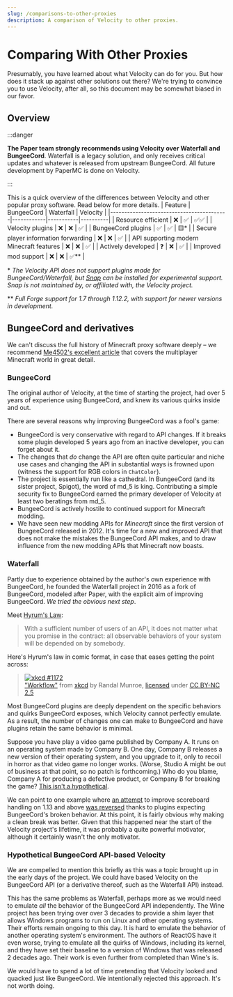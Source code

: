 ```yaml
---
slug: /comparisons-to-other-proxies
description: A comparison of Velocity to other proxies.
---
```


# Comparing With Other Proxies

Presumably, you have learned about what Velocity can do for you. But how does it stack up against
other solutions out there? We're trying to convince you to use Velocity, after all, so this document
may be somewhat biased in our favor.

## Overview

:::danger

**The Paper team strongly recommends using Velocity over Waterfall and BungeeCord**. Waterfall is a legacy solution,
and only receives critical updates and whatever is released from upstream BungeeCord. All future
development by PaperMC is done on Velocity.

:::

This is a quick overview of the differences between Velocity and other popular proxy software. Read below for more details.
| Feature                                  | BungeeCord | Waterfall | Velocity |
|------------------------------------------|------------|-----------|----------|
| Resource efficient                       | ❌         | ✅        | ✅✅     |
| Velocity plugins                         | ❌         | ❌        | ✅       |
| BungeeCord plugins                       | ✅         | ✅        | 🟨*      |
| Secure player information forwarding     | ❌         | ❌        | ✅       |
| API supporting modern Minecraft features | ❌         | ❌        | ✅       |
| Actively developed                       | ❓         | ❌        | ✅       |
| Improved mod support                     | ❌         | ❌        | ✅*\*    |

\* _The Velocity API does not support plugins made for BungeeCord/Waterfall, but [Snap](https://hangar.papermc.io/Phoenix616/Snap) can be installed for experimental support.
 Snap is not maintained by, or affiliated with, the Velocity project._

\** _Full Forge support for 1.7 through 1.12.2, with support for newer versions in development._

## BungeeCord and derivatives

We can't discuss the full history of Minecraft proxy software deeply – we recommend
[Me4502's excellent article](https://madelinemiller.dev/blog/decade-of-minecraft-multiplayer/) that
covers the multiplayer Minecraft world in great detail.

### BungeeCord

The original author of Velocity, at the time of starting the project, had over 5 years of experience
using BungeeCord, and knew its various quirks inside and out.

There are several reasons why improving BungeeCord was a fool's game:

- BungeeCord is very conservative with regard to API changes. If it breaks some plugin developed 5
  years ago from an inactive developer, you can forget about it.
- The changes that _do_ change the API are often quite particular and niche use cases and changing
  the API in substantial ways is frowned upon (witness the support for RGB colors in `ChatColor`).
- The project is essentially run like a cathedral. In BungeeCord (and its sister project, Spigot),
  the word of md_5 is king. Contributing a simple security fix to BungeeCord earned the primary
  developer of Velocity at least two beratings from md_5.
- BungeeCord is actively hostile to continued support for Minecraft modding.
- We have seen new modding APIs for _Minecraft_ since the first version of BungeeCord released
  in 2012. It's time for a new and improved API that does not make the mistakes the BungeeCord API
  makes, and to draw influence from the new modding APIs that Minecraft now boasts.

### Waterfall

Partly due to experience obtained by the author's own experience with BungeeCord, he founded the
Waterfall project in 2016 as a fork of BungeeCord, modeled after Paper, with the explicit aim of
improving BungeeCord. _We tried the obvious next step_.

Meet [Hyrum's Law](https://www.hyrumslaw.com/):

> With a sufficient number of users of an API, it does not matter what you promise in the contract:
> all observable behaviors of your system will be depended on by somebody.

Here's Hyrum's law in comic format, in case that eases getting the point across:

> [![xkcd #1172](https://imgs.xkcd.com/comics/workflow.png)](https://xkcd.com/1172/)  
> ["Workflow"](https://xkcd.com/1172/) from [xkcd](https://xkcd.com/) by Randal Munroe,
> [licensed](https://xkcd.com/license.html) under
> [CC BY-NC 2.5](https://creativecommons.org/licenses/by-nc/2.5/)

Most BungeeCord plugins are deeply dependent on the specific behaviors and quirks BungeeCord
exposes, which Velocity cannot perfectly emulate. As a result, the number of changes one can make
to BungeeCord and have plugins retain the same behavior is minimal.

Suppose you have play a video game published by Company A. It runs on an operating system made by Company B.
One day, Company B releases a new version of their operating system, and you upgrade to it, only to recoil
in horror as that video game no longer works. (Worse, Studio A might be out of business at that point, so
no patch is forthcoming.) Who do you blame, Company A for producing a defective product, or Company B for
breaking the game? [This isn't a hypothetical](https://devblogs.microsoft.com/oldnewthing/20110131-00/?p=11633).

We can point to one example where
[an attempt](https://github.com/PaperMC/Waterfall/commit/c8eb6aec7bac82fd309fa6d6113b8a0418317b01)
to improve scoreboard handling on 1.13 and above
[was reversed](https://github.com/PaperMC/Waterfall/issues/255) thanks to plugins expecting
BungeeCord's broken behavior. At this point, it is fairly obvious why making a clean break was
better. Given that this happened near the start of the Velocity project's lifetime, it was probably
a quite powerful motivator, although it certainly wasn't the only motivator.

### Hypothetical BungeeCord API-based Velocity

We are compelled to mention this briefly as this was a topic brought up in the early days of the
project. We could have based Velocity on the BungeeCord API (or a derivative thereof, such as the
Waterfall API) instead.

This has the same problems as Waterfall, perhaps more as we would need to emulate _all_ the behavior
of the BungeeCord API independently. The Wine project has been trying over over 3 decades to provide
a shim layer that allows Windows programs to run on Linux and other operating systems. Their efforts
remain ongoing to this day. It is hard to emulate the behavior of another operating system's environment.
The authors of ReactOS have it even worse, trying to emulate all the quirks of Windows, including its
kernel, and they have set their baseline to a version of Windows that was released 2 decades ago. Their
work is even further from completed than Wine's is.

We would have to spend a lot of time pretending that Velocity looked and quacked just like BungeeCord.
We intentionally rejected this approach. It's not worth doing.
